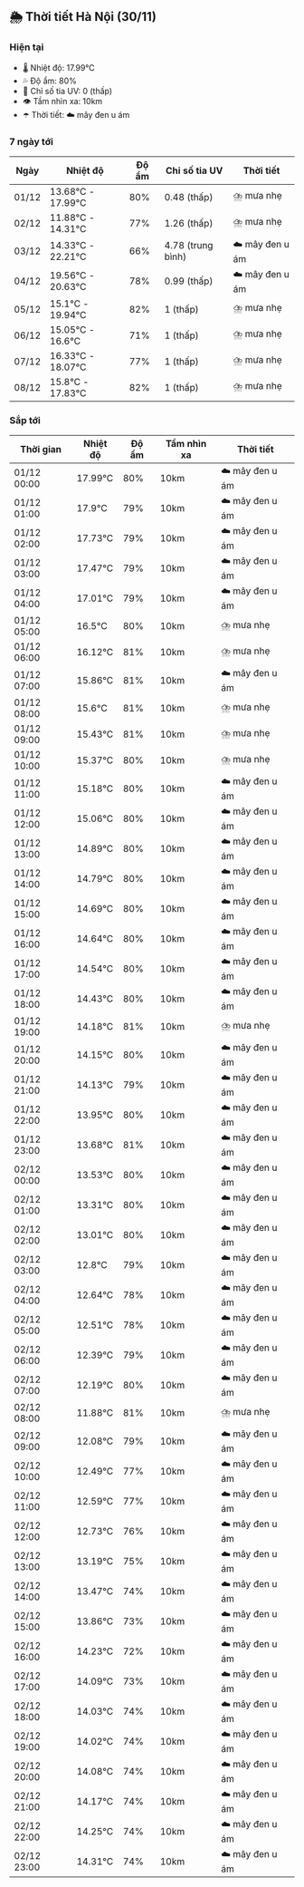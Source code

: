 ## 🌦️ Thời tiết Hà Nội (30/11)

### Hiện tại

- 🌡️ Nhiệt độ: 17.99℃
- 💦 Độ ẩm: 80%
- 🌟 Chỉ số tia UV: 0 (thấp)
- 👁️ Tầm nhìn xa: 10km
- ☂️ Thời tiết: ☁️ mây đen u ám

### 7 ngày tới

| Ngày | Nhiệt độ | Độ ẩm | Chỉ số tia UV | Thời tiết |
| --- | --- | --- | --- | --- |
| 01/12 | 13.68℃ - 17.99℃ | 80% | 0.48 (thấp) | ⛈️ mưa nhẹ |
| 02/12 | 11.88℃ - 14.31℃ | 77% | 1.26 (thấp) | ⛈️ mưa nhẹ |
| 03/12 | 14.33℃ - 22.21℃ | 66% | 4.78 (trung bình) | ☁️ mây đen u ám |
| 04/12 | 19.56℃ - 20.63℃ | 78% | 0.99 (thấp) | ☁️ mây đen u ám |
| 05/12 | 15.1℃ - 19.94℃ | 82% | 1 (thấp) | ⛈️ mưa nhẹ |
| 06/12 | 15.05℃ - 16.6℃ | 71% | 1 (thấp) | ⛈️ mưa nhẹ |
| 07/12 | 16.33℃ - 18.07℃ | 77% | 1 (thấp) | ⛈️ mưa nhẹ |
| 08/12 | 15.8℃ - 17.83℃ | 82% | 1 (thấp) | ⛈️ mưa nhẹ |

### Sắp tới

| Thời gian | Nhiệt độ | Độ ẩm | Tầm nhìn xa | Thời tiết |
| --- | --- | --- | --- | --- |
| 01/12 00:00 | 17.99℃ | 80% | 10km | ☁️ mây đen u ám |
| 01/12 01:00 | 17.9℃ | 79% | 10km | ☁️ mây đen u ám |
| 01/12 02:00 | 17.73℃ | 79% | 10km | ☁️ mây đen u ám |
| 01/12 03:00 | 17.47℃ | 79% | 10km | ☁️ mây đen u ám |
| 01/12 04:00 | 17.01℃ | 79% | 10km | ☁️ mây đen u ám |
| 01/12 05:00 | 16.5℃ | 80% | 10km | ⛈️ mưa nhẹ |
| 01/12 06:00 | 16.12℃ | 81% | 10km | ⛈️ mưa nhẹ |
| 01/12 07:00 | 15.86℃ | 81% | 10km | ☁️ mây đen u ám |
| 01/12 08:00 | 15.6℃ | 81% | 10km | ⛈️ mưa nhẹ |
| 01/12 09:00 | 15.43℃ | 81% | 10km | ⛈️ mưa nhẹ |
| 01/12 10:00 | 15.37℃ | 80% | 10km | ⛈️ mưa nhẹ |
| 01/12 11:00 | 15.18℃ | 80% | 10km | ☁️ mây đen u ám |
| 01/12 12:00 | 15.06℃ | 80% | 10km | ☁️ mây đen u ám |
| 01/12 13:00 | 14.89℃ | 80% | 10km | ☁️ mây đen u ám |
| 01/12 14:00 | 14.79℃ | 80% | 10km | ☁️ mây đen u ám |
| 01/12 15:00 | 14.69℃ | 80% | 10km | ☁️ mây đen u ám |
| 01/12 16:00 | 14.64℃ | 80% | 10km | ☁️ mây đen u ám |
| 01/12 17:00 | 14.54℃ | 80% | 10km | ☁️ mây đen u ám |
| 01/12 18:00 | 14.43℃ | 80% | 10km | ☁️ mây đen u ám |
| 01/12 19:00 | 14.18℃ | 81% | 10km | ⛈️ mưa nhẹ |
| 01/12 20:00 | 14.15℃ | 80% | 10km | ☁️ mây đen u ám |
| 01/12 21:00 | 14.13℃ | 79% | 10km | ☁️ mây đen u ám |
| 01/12 22:00 | 13.95℃ | 80% | 10km | ☁️ mây đen u ám |
| 01/12 23:00 | 13.68℃ | 81% | 10km | ☁️ mây đen u ám |
| 02/12 00:00 | 13.53℃ | 80% | 10km | ☁️ mây đen u ám |
| 02/12 01:00 | 13.31℃ | 80% | 10km | ☁️ mây đen u ám |
| 02/12 02:00 | 13.01℃ | 80% | 10km | ☁️ mây đen u ám |
| 02/12 03:00 | 12.8℃ | 79% | 10km | ☁️ mây đen u ám |
| 02/12 04:00 | 12.64℃ | 78% | 10km | ☁️ mây đen u ám |
| 02/12 05:00 | 12.51℃ | 78% | 10km | ☁️ mây đen u ám |
| 02/12 06:00 | 12.39℃ | 79% | 10km | ☁️ mây đen u ám |
| 02/12 07:00 | 12.19℃ | 80% | 10km | ☁️ mây đen u ám |
| 02/12 08:00 | 11.88℃ | 81% | 10km | ⛈️ mưa nhẹ |
| 02/12 09:00 | 12.08℃ | 79% | 10km | ☁️ mây đen u ám |
| 02/12 10:00 | 12.49℃ | 77% | 10km | ☁️ mây đen u ám |
| 02/12 11:00 | 12.59℃ | 77% | 10km | ☁️ mây đen u ám |
| 02/12 12:00 | 12.73℃ | 76% | 10km | ☁️ mây đen u ám |
| 02/12 13:00 | 13.19℃ | 75% | 10km | ☁️ mây đen u ám |
| 02/12 14:00 | 13.47℃ | 74% | 10km | ☁️ mây đen u ám |
| 02/12 15:00 | 13.86℃ | 73% | 10km | ☁️ mây đen u ám |
| 02/12 16:00 | 14.23℃ | 72% | 10km | ☁️ mây đen u ám |
| 02/12 17:00 | 14.09℃ | 73% | 10km | ☁️ mây đen u ám |
| 02/12 18:00 | 14.03℃ | 74% | 10km | ☁️ mây đen u ám |
| 02/12 19:00 | 14.02℃ | 74% | 10km | ☁️ mây đen u ám |
| 02/12 20:00 | 14.08℃ | 74% | 10km | ☁️ mây đen u ám |
| 02/12 21:00 | 14.17℃ | 74% | 10km | ☁️ mây đen u ám |
| 02/12 22:00 | 14.25℃ | 74% | 10km | ☁️ mây đen u ám |
| 02/12 23:00 | 14.31℃ | 74% | 10km | ☁️ mây đen u ám |
